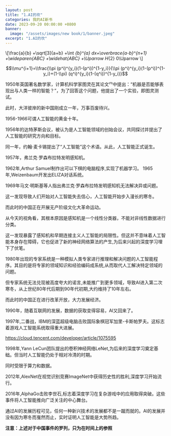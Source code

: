```yaml
---
layout: post
title: "1.AI的坎"
categories: 我的AI新书
date: 2023-09-20 00:00:00 +0800
banner:
  image: "/assets/images/new book/1/banner.jpeg"
excerpt: "1.AI的坎"
---
```



\\[\\frac{a}{b} +\\sqrt[3]{a+b} +\\int _{b}^{a} dx+\\overbrace{a-b}^{n+1} +\\wideparen{ABC} +\\widehat{ABC} +\\Uparrow H_{2} 0\\Uparrow \\]

$$\\mu^{i+1}=\\frac{\\pi (p^i)^{y_i}(1-(p^i))^{1-y_i}}{\\pi (p^i)^{y_i}(1-(p^i))^{1-y_i}+(1-\\pi) (q^i)^{y_i}(1-(q^i))^{1-y_i}}$$

​1950年英国著名数学家，计算机科学家图灵在其论文⁽¹⁾中提出：“机器是否能够表现出与人类一样的智能？”，为了回答这个问题，他提出了一个实验，即图灵测试。  

此时，大洋彼岸的新中国刚成立一年，万事百废待兴。  

1956-1966可谓人工智能的黄金十年。  

1956年的达特茅斯会议，被认为是人工智能领域的创始会议，共同探讨并提出了人工智能的研究方向和目标。  

同一年，约翰·麦卡锡提出了“人工智能”这个术语。从此，人工智能正式诞生。

1957年，弗兰克·罗森布拉特发明感知机。

1962年,Arthur Samuel制作出可以下棋的电脑程序,实现了机器学习。
1965年,Weizenbaum开发出ELIZA对话系统。

1969年马文·明斯基等人指出弗兰克·罗森布拉特发明感知机无法解决异或问题。

这一发现导致人们开始对人工智能失去信心，人工智能开始步入漫长的寒冬。

而此时的中国正在开展无产阶级文化大革命运动。

从今天的视角看，其根本原因是感知机是一个线性分类器，不能对非线性数据进行分类。

这一发现暴露了感知机和早期连接主义人工智能的局限性。但这并不意味着人工智能本身存在障碍，它也促进了新的神经网络算法的产生,为后来兴起的深度学习埋下了伏笔。

1980年出现的专家系统是一种模拟人类专家进行推理和解决问题的人工智能程序。其目的是将专家的领域知识和经验编码成系统,从而取代人工解决特定领域的问题。

但专家系统无法兑现被高度夸大的诺言,未能推广到更多领域，导致AI进入第二次寒冬，从上世纪80年代后期到90年代初期,大约维持了10年左右。

而此时的中国正在进行改革开放，大力发展经济。

1990年，随着互联网的发展，数据的获取变得容易，AI又回来了。

1997年,二番战，IBM的深蓝超级电脑击败国际象棋冠军加里-卡斯帕罗夫。这标志着游戏人工智能系统取得重大进展。

https://cloud.tencent.com/developer/article/1075595


1998年,Yann LeCun团队提出的卷积神经网络LeNet,为后来的深度学习奠定基础。但当时人工智能仍处于相对冷清的时期。

同时受限于算力和数据。


2012年,AlexNet在视觉识别竞赛ImageNet中获得历史性的胜利,深度学习开始流行。

2016年,AlphaGo击败李世石,标志着深度学习在复杂游戏中的应用取得突破。这些事件将人工智能推向广泛关注的中心舞台。

通过AI的发展历程可见，任何一种新兴技术的发展都不是一蹴而就的。AI的发展并没有因为寒冬而戛然而止，实时证明人工智能是大势所趋。

**注意：上述对于中国事件的罗列，只为在时间上的参照**

